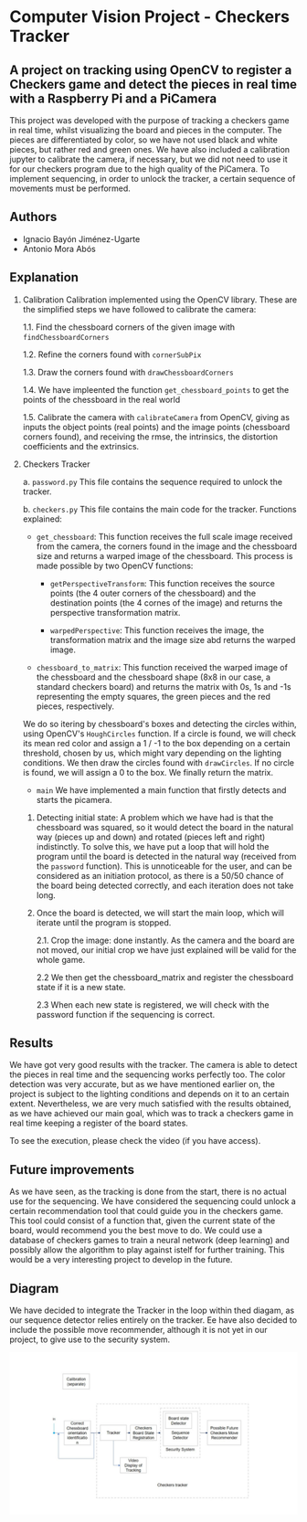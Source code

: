 # Computer Vision Project - Checkers Tracker

## A project on tracking using OpenCV to register a Checkers game and detect the pieces in real time with a Raspberry Pi and a PiCamera

This project was developed with the purpose of tracking a checkers game in real time, whilst visualizing the board and pieces in the computer. The pieces are differentiated by color, so we have not used black and white pieces, but rather red and green ones. We have also included a calibration jupyter to calibrate the camera, if necessary, but we did not need to use it for our checkers program due to the high quality of the PiCamera. To implement sequencing, in order to unlock the tracker, a certain sequence of movements must be performed. 


## Authors
- Ignacio Bayón Jiménez-Ugarte
- Antonio Mora Abós


## Explanation

1. Calibration
Calibration implemented using the OpenCV library. These are the simplified steps we have followed to calibrate the camera:

    1.1. Find the chessboard corners of the given image with `findChessboardCorners`

    1.2. Refine the corners found with `cornerSubPix`

    1.3. Draw the corners found with `drawChessboardCorners`

    1.4. We have impleented the function `get_chessboard_points` to get the points of the chessboard in the real world

    1.5. Calibrate the camera with `calibrateCamera` from OpenCV, giving as inputs the object points (real points) and the image points (chessboard corners found), and receiving the rmse, the intrinsics, the distortion coefficients and the extrinsics.


2. Checkers Tracker 

    a. `password.py`
    This file contains the sequence required to unlock the tracker. 

    b. `checkers.py`
    This file contains the main code for the tracker. Functions explained:

    - `get_chessboard`: This function receives the full scale image received from the camera, the corners found in the image and the chessboard size and returns a warped image of the chessboard. This process is made possible by two OpenCV functions:

        - `getPerspectiveTransform`: This function receives the source points (the 4 outer corners of the chessboard) and the destination points (the 4 cornes of the image) and returns the perspective transformation matrix.

        - `warpedPerspective`: This function receives the image, the transformation matrix and the image size abd returns the warped image.

    - `chessboard_to_matrix`: This function received the warped image of the chessboard and the chessboard shape (8x8 in our case, a standard checkers board) and returns the matrix with 0s, 1s and -1s representing the empty squares, the green pieces and the red pieces, respectively.

    We do so itering by chessboard's boxes and detecting the circles within, using OpenCV's `HoughCircles` function. If a circle is found, we will check its mean red color and assign a 1 / -1 to the box depending on a certain threshold, chosen by us, which might vary depending on the lighting conditions. We then draw the circles found with `drawCircles`. If no circle is found, we will assign a 0 to the box. We finally return the matrix.

    - `main`
    We have implemented a main function that firstly detects and starts the picamera.
    
    1. Detecting initial state: A problem which we have had is that the chessboard was squared, so it would detect the board in the natural way (pieces up and down) and rotated (pieces left and right) indistinctly. To solve this, we have put a loop that will hold the program until the board is detected in the natural way (received from the `password` function). This is unnoticeable for the user, and can be considered as an initiation protocol, as there is a 50/50 chance of the board being detected correctly, and each iteration does not take long.

    2. Once the board is detected, we will start the main loop, which will iterate until the program is stopped.

        2.1. Crop the image: done instantly. As the camera and the board are not moved, our initial crop we have just explained will be valid for the whole game.
        
        2.2 We then get the chessboard_matrix and register the chessboard state if it is a new state.
        
        2.3 When each new state is registered, we will check with the password function if the sequencing is correct.


## Results
We have got very good results with the tracker. The camera is able to detect the pieces in real time and the sequencing works perfectly too. The color detection was very accurate, but as we have mentioned earlier on, the project is subject to the lighting conditions and depends on it to an certain extent. Nevertheless, we are very much satisfied with the results obtained, as we have achieved our main goal, which was to track a checkers game in real time keeping a register of the board states.

To see the execution, please check the video (if you have access). 

## Future improvements
As we have seen, as the tracking is done from the start, there is no actual use for the sequencing. We have considered the sequencing could unlock a certain recommendation tool that could guide you in the checkers game. This tool could consist of a function that, given the current state of the board, would recommend you the best move to do. We could use a database of checkers games to train a neural network (deep learning) and possibly allow the algorithm to play against istelf for further training. This would be a very interesting project to develop in the future.

## Diagram
We have decided to integrate the Tracker in the loop within thed diagam, as our sequence detector relies entirely on the tracker. Ee have also decided to include the possible move recommender, although it is not yet in our project, to give use to the security system. 

![Diagram](projectDiagram.jpg)
